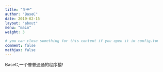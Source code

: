 ```yaml
---
title: "关于"
author: "BaseC"
date: 2019-02-15
layout: "about"
menu: "main"
weight: 3

# you can close something for this content if you open it in config.toml.
comment: false
mathjax: false
---
```




BaseC,一个普普通通的程序猿!

